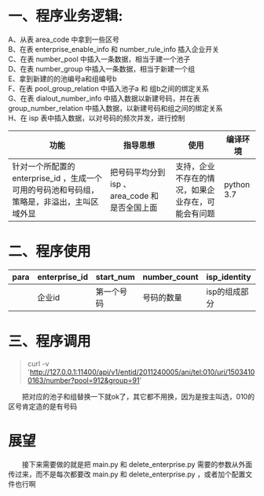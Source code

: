 # 一、程序业务逻辑:  
A、从表 area_code 中拿到一些区号  
B、在表 enterprise\_enable\_info 和 number\_rule\_info 插入企业开关   
C、在表 number_pool 中插入一条数据，相当于建一个池子  
D、在表 number_group 中插入一条数据，相当于新建一个组  
E、拿到新建的的池编号a和组编号b  
F、在表 pool\_group\_relation 中插入池子a 和 组b之间的绑定关系  
G、在表 dialout\_number\_info 中插入数据以新建号码，并在表 group\_number_relation   中插入数据，以新建号码和组之间的绑定关系  
H、在 isp 表中插入数据，以对号码的频次并发，进行控制  

|功能|指导思想|使用|编译环境
|-|-|-|-
|针对一个所配置的 enterprise\_id ，生成一个可用的号码池和号码组，策略是，非溢出，主叫区域外显|把号码平均分到 isp 、 area_code 和 是否全国上面|支持，企业不存在的情况，如果企业存在，可能会有问题|python 3.7 

# 二、程序使用

|para|enterprise\_id|start\_num|number\_count|isp\_identity|isp\_count|areaCode_count|
|-|-|-|-|-|-|-
||企业id|第一个号码|号码的数量|isp的组成部分|isp 的数量|区号的数量

#  三、程序调用      
>curl -v 'http://127.0.0.1:11400/api/v1/entid/2011240005/ani/tel:010/uri/15034100163/number?pool=912&group=91'   

&emsp;&emsp;把对应的池子和组替换一下就ok了，其它都不用换，因为是按主叫选，010的区号肯定造的是有号码   

# 展望   
&emsp;&emsp;接下来需要做的就是把 main.py 和 delete_enterprise.py 需要的参数从外面传过来，而不是每次都要改 main.py 和 delete_enterprise.py ，或者加个配置文件也行啊    